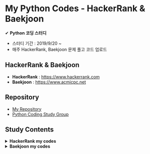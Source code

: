 # My Python Codes - HackerRank & Baekjoon
✔ **Python 코딩 스터디**
- 스터디 기간 : 2019/9/20 ~ 
- 매주 HackerRank, Baekjoon 문제 풀고 코드 업로드

## HackerRank & Baekjoon
- **HackerRank** : https://www.hackerrank.com
- **Baekjoon** : https://www.acmicpc.net

## Repository
- [My Repository](https://github.com/treejw/my_HackerRank)
- [Python Coding Study Group](https://github.com/Nayoung1124/Hackerrank)


## Study Contents

<details>
<summary><b>HackerRank my codes</b></summary>
<div markdown="1">

<table>
    <tbody>
        <!-- 0 주차 -->
        <tr>
            <td rowspan="2" align=center><strong>W00</strong></td>
             <td align=center><a href="https://www.hackerrank.com/challenges/array-left-rotation/problem">Left Rotation</a></td>
             <td><a>my code</a></td>
             <td align=center><a href="https://www.hackerrank.com/challenges/merge-the-tools/problem">Merge the Tools</a></td>
             <td align=center><a href="https://github.com/treejw/Python_Hackerrank_Baekjoon/blob/master/Hackerrank_codes/Merge_the_Tools.py">my code</a></td>
        </tr>
        <tr>
            <td align=center><a href="https://www.hackerrank.com/challenges/the-minion-game/problem">The Minion Game</a></td>
            <td align=center><a href="https://github.com/treejw/Python_Hackerrank_Baekjoon/blob/master/Hackerrank_codes/The_Minion_Game.py">my code</a></td>
            <td colspan="2" align=center></td>
        </tr>
        <!-- 1 주차 -->
        <tr>
            <td rowspan="2" align=center><strong>W01</strong></td>
            <td align=center><a href="https://www.hackerrank.com/challenges/dynamic-array/problem">Dynamic Array</a></td>
            <td align=center><a href="">my code</a></td>
            <td align=center><a href="https://www.hackerrank.com/challenges/iterables-and-iterators/problem">Iterables and Iterators</a></td>
            <td align=center><a href="https://github.com/treejw/Python_Hackerrank_Baekjoon/blob/master/Hackerrank_codes/Iterables_and_Iterators.py">my code</a></td>
        </tr>
        <tr>
            <td align=center><a href="https://www.hackerrank.com/challenges/no-idea/problem">No Idea</a></td>
            <td align=center><a href="https://github.com/treejw/Python_Hackerrank_Baekjoon/blob/master/Hackerrank_codes/No_idea.py">my code</a></td>
            <td colspan="2" align=center></td>
        <!-- 2 주차 -->
        <tr>
            <td rowspan="2" align=center><strong>W02</strong></td>
            <td align=center><a href="https://www.hackerrank.com/challenges/class-1-dealing-with-complex-numbers/problem">Classes: Dealing with Complex Numbers</a></td>
            <td align=center><a href="https://github.com/treejw/Python_Hackerrank_Baekjoon/blob/master/Hackerrank_codes/Classes-Dealing_with_Complex_Numbers.py">my code</a></td>
            <td align=center><a href="https://www.hackerrank.com/challenges/class-2-find-the-torsional-angle/problem">Class 2 - Find the Torsional Angle</a></td>
            <td align=center><a href="https://github.com/treejw/Python_Hackerrank_Baekjoon/blob/master/Hackerrank_codes/Class_2-Find_the_Tutorial_Angle.py">my code</a></td>
        </tr>
        <tr>
            <td align=center><a href="https://www.hackerrank.com/challenges/equal-stacks/problem">Equal stacks</a></td>
            <td align=center><a href="https://github.com/treejw/Python_Hackerrank_Baekjoon/blob/master/Hackerrank_codes/Equal_stacks.py">my code</a></td>
            <td colspan="2" align=center></td>
        </tr>
        <!-- 3 주차 -->
        <tr>
            <td rowspan="2" align=center><strong>W03</strong></td>
            <td align=center><a href="https://www.hackerrank.com/challenges/sherlock-and-anagrams/problem">Sherlock and Anagrams</a></td>
            <td align=center><a href="https://github.com/treejw/Python_Hackerrank_Baekjoon/blob/master/Hackerrank_codes/Sherlock_and_Anagrams.py">my code</a></td>
            <td align=center><a href="https://www.hackerrank.com/challenges/simple-text-editor/problem">Simple Text Editor</a></td>
            <td align=center><a href="https://github.com/treejw/Python_Hackerrank_Baekjoon/blob/master/Hackerrank_codes/Simple_Text_Editor.py">my code</a></td>
        </tr>
        <tr>
            <td align=center><a href="https://www.hackerrank.com/challenges/strong-password/problem">Strong Password</a></td>
            <td align=center><a href="https://github.com/treejw/Python_Hackerrank_Baekjoon/blob/master/Hackerrank_codes/Strong_Password.py">my code</a></td>
            <td colspan="2" align=center></td>
        </tr>
        <!-- 4 주차 -->
        <tr>
            <td rowspan="3" align=center><strong>W04</strong></td>
            <td align=center><a href="https://www.hackerrank.com/challenges/np-arrays/problem">Numpy - Arrays</a></td>
            <td align=center><a href="https://github.com/treejw/Python_Hackerrank_Baekjoon/blob/master/Hackerrank_codes/numpy/Arrays.py">my code</a></td>
            <td align=center><a href="https://www.hackerrank.com/challenges/counting-valleys/problem">Counting Valleys</a></td>
            <td align=center><a href="https://github.com/treejw/Python_Hackerrank_Baekjoon/blob/master/Hackerrank_codes/Counting_Valleys.py">my code</a></td>
        </tr>
        <tr>
            <td align=center><a href="https://www.hackerrank.com/challenges/np-shape-reshape/problem">Numpy - Shape and Reshape</a></td>
            <td align=center><a href="https://github.com/treejw/Python_Hackerrank_Baekjoon/blob/master/Hackerrank_codes/numpy/Shape_and_Reshape.py">my code</a></td>
            <td align=center><a href="https://www.hackerrank.com/challenges/electronics-shop/problem">Electronics Shop</a></td>
            <td align=center><a href="https://github.com/treejw/Python_Hackerrank_Baekjoon/blob/master/Hackerrank_codes/Electronics_Shop.py">my code</a></td>
        </tr>
        <tr>
            <td align=center><a href="https://www.hackerrank.com/challenges/np-transpose-and-flatten/problem">Numpy - Transpose and Flatten</a></td>
            <td align=center><a href="https://github.com/treejw/Python_Hackerrank_Baekjoon/blob/master/Hackerrank_codes/numpy/Transpose_and_Flatten.py">my code</a></td>
            <td colspan="2" align=center></td>
        </tr>
        <!-- 5 주차 -->
        <tr>
            <td rowspan="3" align=center><strong>W05</strong></td>
            <td align=center><a href="https://www.hackerrank.com/challenges/np-concatenate/problem">Numpy - Concatenate</a></td>
            <td align=center><a href="https://github.com/treejw/Python_Hackerrank_Baekjoon/blob/master/Hackerrank_codes/numpy/Concatenate.py">my code</a></td>
            <td align=center><a href="https://www.hackerrank.com/challenges/counting-valleys/problem">Counting Valleys</a></td>
            <td align=center><a href="https://github.com/treejw/Python_Hackerrank_Baekjoon/blob/master/Hackerrank_codes/Counting_Valleys.py">my code</a></td>
        </tr>
        <tr>
            <td align=center><a href="https://www.hackerrank.com/challenges/np-eye-and-identity/problem">Numpy - Eye and Identity</a></td>
            <td align=center><a href="https://github.com/treejw/Python_Hackerrank_Baekjoon/blob/master/Hackerrank_codes/numpy/Eye_and_Identity.py">my code</a></td>
            <td align=center><a href="https://www.hackerrank.com/challenges/electronics-shop/problem">Electronics Shop</a></td>
            <td align=center><a href="https://github.com/treejw/Python_Hackerrank_Baekjoon/blob/master/Hackerrank_codes/Electronics_Shop.py">my code</a></td>
        </tr>
        <tr>
            <td align=center><a href="https://www.hackerrank.com/challenges/np-zeros-and-ones/problem">Numpy - Zeros and Ones</a></td>
            <td align=center><a href="https://github.com/treejw/Python_Hackerrank_Baekjoon/blob/master/Hackerrank_codes/numpy/Zeros_and_Ones.py">my code</a></td>
            <td colspan="2" align=center></td>
        </tr>
        <!-- 6 주차 -->
        <tr>
            <td rowspan="3" align=center><strong>W06</strong></td>
            <td align=center><a href="https://www.hackerrank.com/challenges/np-concatenate/problem">Numpy - Concatenate</a></td>
            <td align=center><a href="https://github.com/treejw/Python_Hackerrank_Baekjoon/blob/master/Hackerrank_codes/numpy/Concatenate.py">my code</a></td>
            <td align=center><a href="https://www.hackerrank.com/challenges/cats-and-a-mouse/problem">Cats and a Mouse</a></td>
            <td align=center><a href="https://github.com/treejw/Python_Hackerrank_Baekjoon/blob/master/Hackerrank_codes/Cats_and_a_Mouse.py">my code</a></td>
        </tr>
        <tr>
            <td align=center><a href="https://www.hackerrank.com/challenges/np-eye-and-identity/problem">Numpy - Eye and Identity</a></td>
            <td align=center><a href="https://github.com/treejw/Python_Hackerrank_Baekjoon/blob/master/Hackerrank_codes/numpy/Eye_and_Identity.py">my code</a></td>
            <td align=center><a href="https://www.hackerrank.com/challenges/magic-square-forming/problem">Forming a Magic Square</a></td>
            <td align=center><a href="https://github.com/treejw/Python_Hackerrank_Baekjoon/blob/master/Hackerrank_codes/Forming_a_Magic_Square.py">my code</a></td>
        </tr>
        <tr>
            <td align=center><a href="https://www.hackerrank.com/challenges/np-zeros-and-ones/problem">Numpy - Zeros and Ones</a></td>
            <td align=center><a href="https://github.com/treejw/Python_Hackerrank_Baekjoon/blob/master/Hackerrank_codes/numpy/Zeros_and_Ones.py">my code</a></td>
            <td colspan="2" align=center></td>
        </tr>
        <!-- 7 주차 -->
        <tr>
            <td rowspan="3" align=center><strong>W07</strong></td>
            <td align=center><a href="https://www.hackerrank.com/challenges/np-dot-and-cross/problem">Numpy - Dot and Cross</a></td>
            <td align=center><a href="https://github.com/treejw/Python_Hackerrank_Baekjoon/blob/master/Hackerrank_codes/numpy/Dot_and_Cross.py">my code</a></td>
            <td align=center><a href="https://www.hackerrank.com/challenges/bigger-is-greater/problem">Bigger is Greater</a></td>
            <td align=center><a href="https://github.com/treejw/Python_Hackerrank_Baekjoon/blob/master/Hackerrank_codes/Bigger_is_Greater.py">my code</a></td>
        </tr>
        <tr>
            <td align=center><a href="https://www.hackerrank.com/challenges/np-mean-var-and-std/problem">Numpy - Mean, var, and std</a></td>
            <td align=center><a href="https://github.com/treejw/Python_Hackerrank_Baekjoon/blob/master/Hackerrank_codes/numpy/Mean_Var_and_Std.py">my code</a></td>
            <td align=center><a href="https://www.hackerrank.com/challenges/the-hurdle-race/problem">The Hurdle Race</a></td>
            <td align=center><a href="https://github.com/treejw/Python_Hackerrank_Baekjoon/blob/master/Hackerrank_codes/The_Hurdle_Race.py">my code</a></td>
        </tr>
        <tr>
            <td align=center><a href="https://www.hackerrank.com/challenges/np-min-and-max/problem">Numpy - Min and Max</a></td>
            <td align=center><a href="https://github.com/treejw/Python_Hackerrank_Baekjoon/blob/master/Hackerrank_codes/numpy/Min_and_Max.py">my code</a></td>
            <td colspan="2" align=center></td>
        </tr>
        <!-- 8 주차 -->
        <tr>
            <td rowspan="3" align=center><strong>W08</strong></td>
            <td align=center><a href="https://www.hackerrank.com/challenges/np-inner-and-outer/problem">Numpy - Inner and Outer</a></td>
            <td align=center><a href="https://github.com/treejw/Python_Hackerrank_Baekjoon/blob/master/Hackerrank_codes/numpy/Inner_and_Outer.py">my code</a></td>
            <td align=center><a href="https://www.hackerrank.com/challenges/designer-pdf-viewer/problem">Designer PDF Viewer</a></td>
            <td align=center><a href="https://github.com/treejw/Python_Hackerrank_Baekjoon/blob/master/Hackerrank_codes/Designer_PDF_Viewer.py">my code</a></td>
        </tr>
        <tr>
            <td align=center><a href="https://www.hackerrank.com/challenges/np-polynomials/problem">Numpy - Polynomials</a></td>
            <td align=center><a href="https://github.com/treejw/Python_Hackerrank_Baekjoon/blob/master/Hackerrank_codes/numpy/Polynomials.py">my code</a></td>
            <td align=center><a href="https://www.hackerrank.com/challenges/the-grid-search/problem">The Grid Search</a></td>
            <td align=center><a href="https://github.com/treejw/Python_Hackerrank_Baekjoon/blob/master/Hackerrank_codes/The_Grid_Search.py">my code</a></td>
        </tr>
        <tr>
            <td align=center><a href="https://www.hackerrank.com/challenges/np-linear-algebra/problem">Numpy - Linear Algebra</a></td>
            <td align=center><a href="https://github.com/treejw/Python_Hackerrank_Baekjoon/blob/master/Hackerrank_codes/numpy/Linear_Algebra.py">my code</a></td>
            <td colspan="2" align=center></td>
        </tr>
    </tbody>
</table>

</div>
</details>



<details>
<summary><b>Baekjoon my codes</b></summary>
<div markdown="1">

<table>
    <tbody>
        <!-- 1 주차 -->
        <tr>
            <td rowspan="2" align=center><strong>W01</strong></td>
             <td align=center><a href="https://www.acmicpc.net/problem/2839">설탕 배달 (2839)</a></td>
             <td align=center><a href="https://github.com/treejw/Python_Hackerrank_Baekjoon/blob/master/Baekjoon_codes/2839_설탕배달.py">my code</a></td>
             <td align=center><a href="https://www.acmicpc.net/problem/2798">블랙잭 (2789)</a></td>
             <td align=center><a href="https://github.com/treejw/Python_Hackerrank_Baekjoon/blob/master/Baekjoon_codes/2798_블랙잭.py">my code</a></td>
        </tr>
        <tr>
            <td align=center><a href="https://www.acmicpc.net/problem/10991">별 찍기 16 (10991)</a></td>
            <td align=center><a href="https://github.com/treejw/Python_Hackerrank_Baekjoon/blob/master/Baekjoon_codes/10991_별찍기16.py">my code</a></td>
            <td align=center><a href="https://www.acmicpc.net/problem/10992">별 찍기 17 (10992)</a></td>
            <td align=center><a href="https://github.com/treejw/Python_Hackerrank_Baekjoon/blob/master/Baekjoon_codes/10992_별찍기17.py">my code</a></td>
        </tr>
        <!-- 2 주차 -->
        <tr>
            <td rowspan="4" align=center><strong>W02</strong></td>
             <td align=center><a href="https://www.acmicpc.net/problem/10993">별 찍기 18 (10993)</a></td>
             <td align=center><a href="https://github.com/treejw/Python_Hackerrank_Baekjoon/blob/master/Baekjoon_codes/10993_별찍기18.py">my code</a></td>
             <td align=center><a href="https://www.acmicpc.net/problem/10994">별 찍기 19 (10994)</a></td>
             <td align=center><a href="https://github.com/treejw/Python_Hackerrank_Baekjoon/blob/master/Baekjoon_codes/10993_별찍기19.py">my code</a></td>
        </tr>
        <tr>
            <td align=center><a href="https://www.acmicpc.net/problem/2869">달팽이는 올라가고 싶다 (2869)</a></td>
            <td align=center><a href="https://github.com/treejw/Python_Hackerrank_Baekjoon/blob/master/Baekjoon_codes/2869_달팽이는_올라가고_싶다.py">my code</a></td>
            <td align=center><a href="https://www.acmicpc.net/problem/2178">미로 탐색 (2178)</a></td>
            <td align=center><a href="https://github.com/treejw/Python_Hackerrank_Baekjoon/blob/master/Baekjoon_codes/2178_미로탐색.py">my code</a></td>
        </tr>
        <tr>
            <td align=center><a href="https://www.acmicpc.net/problem/11399">ATM (11399)</a></td>
            <td align=center><a href="https://github.com/treejw/Python_Hackerrank_Baekjoon/blob/master/Baekjoon_codes/11399_ATM.py">my code</a></td>
            <td align=center><a href="https://www.acmicpc.net/problem/2750">수 정렬하기 (2750)</a></td>
            <td align=center><a href="https://github.com/treejw/Python_Hackerrank_Baekjoon/blob/master/Baekjoon_codes/2750_수_정렬하기.py">my code</a></td>
        </tr>
        <tr>
            <td align=center><a href="https://www.acmicpc.net/problem/2751">수 정렬하기 2 (2751)</a></td>
            <td align=center><a href="https://github.com/treejw/Python_Hackerrank_Baekjoon/blob/master/Baekjoon_codes/2751_수_정렬하기2.py">my code</a></td>
            <td align=center><a href="https://www.acmicpc.net/problem/10989">수 정렬하기 3 (10989)</a></td>
            <td align=center><a href="https://github.com/treejw/Python_Hackerrank_Baekjoon/blob/master/Baekjoon_codes/10989_수_정렬하기3.py">my code</a></td>
        </tr>
    </tbody>
</table>

</div>
</details>
